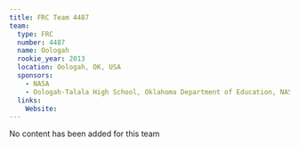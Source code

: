 ```yaml
---
title: FRC Team 4487
team:
  type: FRC
  number: 4487
  name: Oologah
  rookie_year: 2013
  location: Oologah, OK, USA
  sponsors:
    - NASA
    - Oologah-Talala High School, Oklahoma Department of Education, NASA
  links:
    Website: 
---
```

No content has been added for this team